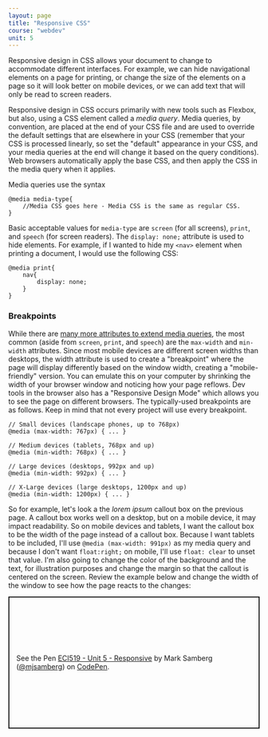 ```yaml
---
layout: page
title: "Responsive CSS"
course: "webdev"
unit: 5
---
```


Responsive design in CSS allows your document to change to accommodate different interfaces. For example, we can hide navigational elements on a page for printing, or change the size of the elements on a page so it will look better on mobile devices, or we can add text that will only be read to screen readers.

Responsive design in CSS occurs primarily with new tools such as Flexbox, but also, using a CSS element called a _media query_. Media queries, by convention, are placed at the end of your CSS file and are used to override the default settings that are elsewhere in your CSS (remember that your CSS is processed linearly, so set the "default" appearance in your CSS, and your media queries at the end will change it based on the query conditions). Web browsers automatically apply the base CSS, and then apply the CSS in the media query when it applies. 

Media queries use the syntax

	@media media-type{
		//Media CSS goes here - Media CSS is the same as regular CSS.
	}

Basic acceptable values for ```media-type``` are ```screen``` (for all screens), ```print```, and ```speech``` (for screen readers). The ```display: none;``` attribute is used to hide elements. For example, if I wanted to hide my ```<nav>``` element when printing a document, I would use the following CSS:

	@media print{
		nav{
			display: none;
		}
	}

### Breakpoints
While there are [many more attributes to extend media queries](https://developer.mozilla.org/en-US/docs/Web/CSS/Media_Queries/Using_media_queries), the most common (aside from ```screen```, ```print```, and ```speech```) are the ```max-width``` and ```min-width``` attributes. Since most mobile devices are different screen widths than desktops, the width attribute is used to create a "breakpoint" where the page will display differently based on the window width, creating a "mobile-friendly" version. You can emulate this on your computer by shrinking the width of your browser window and noticing how your page reflows. Dev tools in the browser also has a "Responsive Design Mode" which allows you to see the page on different browsers. The typically-used breakpoints are as follows. Keep in mind that not every project will use every breakpoint.

	// Small devices (landscape phones, up to 768px)
	@media (max-width: 767px) { ... }
	
	// Medium devices (tablets, 768px and up)
	@media (min-width: 768px) { ... }
	
	// Large devices (desktops, 992px and up)
	@media (min-width: 992px) { ... }
	
	// X-Large devices (large desktops, 1200px and up)
	@media (min-width: 1200px) { ... }

So for example, let's look a the _lorem ipsum_ callout box on the previous page. A callout box works well on a desktop, but on a mobile device, it may impact readability. So on mobile devices and tablets, I want the callout box to be the width of the page instead of a callout box. Because I want tablets to be included, I'll use ```@media (max-width: 991px)``` as my media query and because I don't want ```float:right;``` on mobile, I'll use ```float: clear``` to unset that value. I'm also going to change the color of the background and the text, for illustration purposes and change the margin so that the callout is centered on the screen. Review the example below and change the width of the window to see how the page reacts to the changes:
<p class="codepen" data-height="400" data-theme-id="light" data-default-tab="result" data-user="mjsamberg" data-slug-hash="LYbxBON" style="height: 265px; box-sizing: border-box; display: flex; align-items: center; justify-content: center; border: 2px solid; margin: 1em 0; padding: 1em;" data-pen-title="ECI519 - Unit 5 - Responsive">
  <span>See the Pen <a href="https://codepen.io/mjsamberg/pen/LYbxBON">
  ECI519 - Unit 5 - Responsive</a> by Mark Samberg (<a href="https://codepen.io/mjsamberg">@mjsamberg</a>)
  on <a href="https://codepen.io">CodePen</a>.</span>
</p>



<script async src="https://cpwebassets.codepen.io/assets/embed/ei.js"></script>


